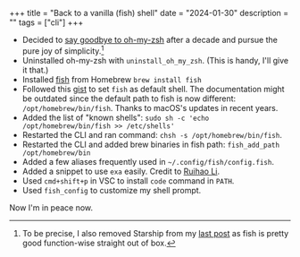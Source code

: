 +++
title = "Back to a vanilla (fish) shell"
date = "2024-01-30"
description = ""
tags = ["cli"]
+++

- Decided to [say goodbye to oh-my-zsh](https://news.ycombinator.com/item?id=39100308) after a decade and pursue the pure joy of simplicity.[^1]
- Uninstalled oh-my-zsh with `uninstall_oh_my_zsh`. (This is handy, I'll give it that.)
- Installed [fish](https://fishshell.com/) from Homebrew `brew install fish`
- Followed this [gist](https://gist.github.com/gagarine/cf3f65f9be6aa0e105b184376f765262) to set `fish` as default shell. The documentation might be outdated since the default path to fish is now different: `/opt/homebrew/bin/fish`. Thanks to macOS's updates in recent years.
- Added the list of "known shells": `sudo sh -c 'echo /opt/homebrew/bin/fish >> /etc/shells'`
- Restarted the CLI and ran command: `chsh -s /opt/homebrew/bin/fish`.
- Restarted the CLI and added brew binaries in fish path: `fish_add_path /opt/homebrew/bin`
- Added a few aliases frequently used in `~/.config/fish/config.fish`.
- Added a snippet to use `exa` easily. Credit to [Ruihao Li](https://ruihao-li.github.io/blog/fish-shell-customization/).
- Used `cmd+shift+p` in VSC to install `code` command in `PATH`.
- Used `fish_config` to customize my shell prompt.

Now I'm in peace now.

[^1]: To be precise, I also removed Starship from my [last post](../how-to-start-a-starship/) as fish is pretty good function-wise straight out of box.
